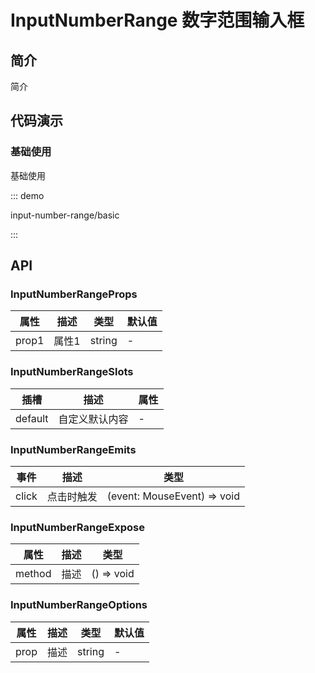 # InputNumberRange 数字范围输入框

## 简介

简介

## 代码演示

### 基础使用

基础使用

::: demo

input-number-range/basic

:::

## API

### InputNumberRangeProps

| 属性  | 描述  | 类型   | 默认值 |
| ----- | ----- | ------ | ------ |
| prop1 | 属性1 | string | -      |

### InputNumberRangeSlots

| 插槽    | 描述           | 属性 |
| ------- | -------------- | ---- |
| default | 自定义默认内容 | -    |

### InputNumberRangeEmits

| 事件  | 描述       | 类型                        |
| ----- | ---------- | --------------------------- |
| click | 点击时触发 | (event: MouseEvent) => void |

### InputNumberRangeExpose

| 属性   | 描述 | 类型       |
| ------ | ---- | ---------- |
| method | 描述 | () => void |

### InputNumberRangeOptions

| 属性 | 描述 | 类型   | 默认值 |
| ---- | ---- | ------ | ------ |
| prop | 描述 | string | -      |
